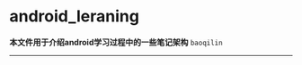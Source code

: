 android_leraning
==========
**本文件用于介绍android学习过程中的一些笔记架构**
  `baoqilin`

--------------------------
